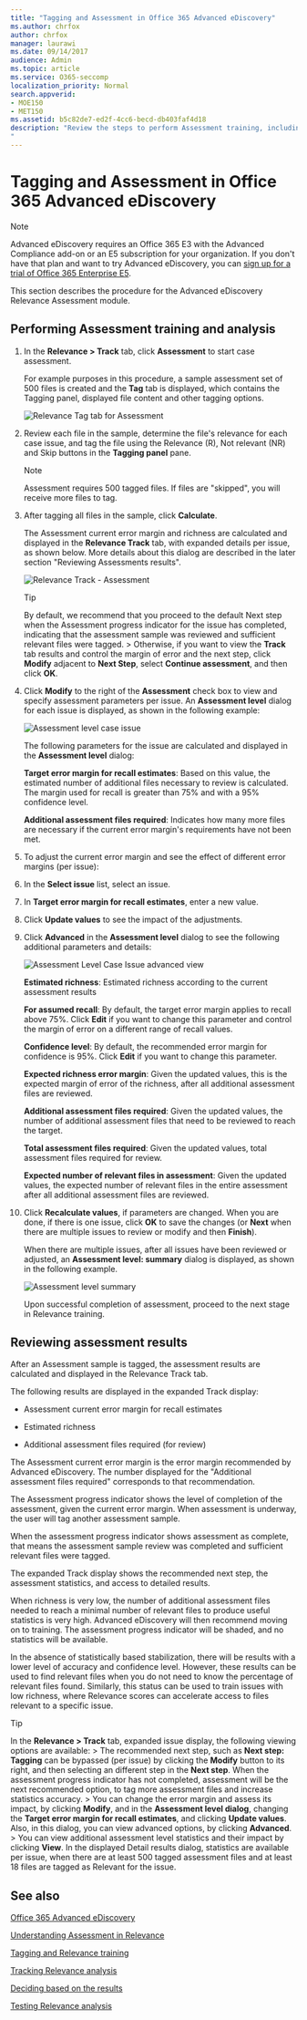 ```yaml
---
title: "Tagging and Assessment in Office 365 Advanced eDiscovery"
ms.author: chrfox
author: chrfox
manager: laurawi
ms.date: 09/14/2017
audience: Admin
ms.topic: article
ms.service: O365-seccomp
localization_priority: Normal
search.appverid: 
- MOE150
- MET150
ms.assetid: b5c82de7-ed2f-4cc6-becd-db403faf4d18
description: "Review the steps to perform Assessment training, including tagging files, and reviewing assessment results in Office 365 Advanced eDiscovery.
"
---
```


# Tagging and Assessment in Office 365 Advanced eDiscovery

> [!NOTE]
> Advanced eDiscovery requires an Office 365 E3 with the Advanced Compliance add-on or an E5 subscription for your organization. If you don't have that plan and want to try Advanced eDiscovery, you can [sign up for a trial of Office 365 Enterprise E5](https://go.microsoft.com/fwlink/p/?LinkID=698279). 
  
This section describes the procedure for the Advanced eDiscovery Relevance Assessment module. 
  
## Performing Assessment training and analysis

1. In the **Relevance \> Track** tab, click **Assessment** to start case assessment. 
    
    For example purposes in this procedure, a sample assessment set of 500 files is created and the **Tag** tab is displayed, which contains the Tagging panel, displayed file content and other tagging options. 
    
    ![Relevance Tag tab for Assessment](media/c8acf891-b1cd-4344-816c-eabb8cbbe742.png)
  
2. Review each file in the sample, determine the file's relevance for each case issue, and tag the file using the Relevance (R), Not relevant (NR) and Skip buttons in the **Tagging panel** pane. 
    
    > [!NOTE]
    >  Assessment requires 500 tagged files. If files are "skipped", you will receive more files to tag. 
  
3. After tagging all files in the sample, click **Calculate**. 
    
    The Assessment current error margin and richness are calculated and displayed in the **Relevance Track** tab, with expanded details per issue, as shown below. More details about this dialog are described in the later section "Reviewing Assessments results". 
    
    ![Relevance Track - Assessment](media/da911ba5-8678-40d6-9ad5-fd0b058355c1.png)
  
    > [!TIP]
    > By default, we recommend that you proceed to the default Next step when the Assessment progress indicator for the issue has completed, indicating that the assessment sample was reviewed and sufficient relevant files were tagged. > Otherwise, if you want to view the **Track** tab results and control the margin of error and the next step, click **Modify** adjacent to **Next Step**, select **Continue assessment**, and then click **OK**. 
  
1. Click **Modify** to the right of the **Assessment** check box to view and specify assessment parameters per issue. An **Assessment level** dialog for each issue is displayed, as shown in the following example: 
    
    ![Assessment level case issue](media/b7113fef-d125-4617-ae1b-c9eb0bf79aec.png)
  
    The following parameters for the issue are calculated and displayed in the **Assessment level** dialog: 
    
    **Target error margin for recall estimates**: Based on this value, the estimated number of additional files necessary to review is calculated. The margin used for recall is greater than 75% and with a 95% confidence level. 
    
    **Additional assessment files required**: Indicates how many more files are necessary if the current error margin's requirements have not been met. 
    
2. To adjust the current error margin and see the effect of different error margins (per issue):
    
1. In the **Select issue** list, select an issue. 
    
2. In **Target error margin for recall estimates**, enter a new value.
    
3. Click **Update values** to see the impact of the adjustments. 
    
3. Click **Advanced** in the **Assessment level** dialog to see the following additional parameters and details: 
    
    ![Assessment Level Case Issue advanced view](media/577d7e0e-95df-48c2-9dec-bdeab5e801d8.png)
  
    **Estimated richness**: Estimated richness according to the current assessment results
    
    **For assumed recall**: By default, the target error margin applies to recall above 75%. Click **Edit** if you want to change this parameter and control the margin of error on a different range of recall values. 
    
    **Confidence level**: By default, the recommended error margin for confidence is 95%. Click **Edit** if you want to change this parameter. 
    
    **Expected richness error margin**: Given the updated values, this is the expected margin of error of the richness, after all additional assessment files are reviewed.
    
    **Additional assessment files required**: Given the updated values, the number of additional assessment files that need to be reviewed to reach the target.
    
    **Total assessment files required**: Given the updated values, total assessment files required for review.
    
    **Expected number of relevant files in assessment**: Given the updated values, the expected number of relevant files in the entire assessment after all additional assessment files are reviewed.
    
4. Click **Recalculate values**, if parameters are changed. When you are done, if there is one issue, click **OK** to save the changes (or **Next** when there are multiple issues to review or modify and then **Finish**). 
    
    When there are multiple issues, after all issues have been reviewed or adjusted, an **Assessment level: summary** dialog is displayed, as shown in the following example. 
    
    ![Assessment level summary](media/4997b46d-10a5-4abc-b3b2-7b75a370eb9e.png)
  
    Upon successful completion of assessment, proceed to the next stage in Relevance training.
    
## Reviewing assessment results

After an Assessment sample is tagged, the assessment results are calculated and displayed in the Relevance Track tab.
  
The following results are displayed in the expanded Track display: 
  
- Assessment current error margin for recall estimates
    
- Estimated richness
    
- Additional assessment files required (for review)
    
The Assessment current error margin is the error margin recommended by Advanced eDiscovery. The number displayed for the "Additional assessment files required" corresponds to that recommendation.
  
The Assessment progress indicator shows the level of completion of the assessment, given the current error margin. When assessment is underway, the user will tag another assessment sample.
  
When the assessment progress indicator shows assessment as complete, that means the assessment sample review was completed and sufficient relevant files were tagged. 
  
The expanded Track display shows the recommended next step, the assessment statistics, and access to detailed results.
  
When richness is very low, the number of additional assessment files needed to reach a minimal number of relevant files to produce useful statistics is very high. Advanced eDiscovery will then recommend moving on to training. The assessment progress indicator will be shaded, and no statistics will be available. 
  
In the absence of statistically based stabilization, there will be results with a lower level of accuracy and confidence level. However, these results can be used to find relevant files when you do not need to know the percentage of relevant files found. Similarly, this status can be used to train issues with low richness, where Relevance scores can accelerate access to files relevant to a specific issue.
  
> [!TIP]
> In the **Relevance \> Track** tab, expanded issue display, the following viewing options are available: > The recommended next step, such as **Next step: Tagging** can be bypassed (per issue) by clicking the **Modify** button to its right, and then selecting an different step in the **Next step**. When the assessment progress indicator has not completed, assessment will be the next recommended option, to tag more assessment files and increase statistics accuracy. > You can change the error margin and assess its impact, by clicking **Modify**, and in the **Assessment level dialog**, changing the **Target error margin for recall estimates**, and clicking **Update values**. Also, in this dialog, you can view advanced options, by clicking **Advanced**. > You can view additional assessment level statistics and their impact by clicking **View**. In the displayed Detail results dialog, statistics are available per issue, when there are at least 500 tagged assessment files and at least 18 files are tagged as Relevant for the issue. 
  
## See also

[Office 365 Advanced eDiscovery](office-365-advanced-ediscovery.md)
  
[Understanding Assessment in Relevance](compliance/assessment-in-relevance-in-advanced-ediscovery.md)
  
[Tagging and Relevance training](compliance/tagging-and-relevance-training-in-advanced-ediscovery.md)
  
[Tracking Relevance analysis](compliance/track-relevance-analysis-in-advanced-ediscovery.md)
  
[Deciding based on the results](compliance/decision-based-on-the-results-in-advanced-ediscovery.md)
  
[Testing Relevance analysis](compliance/test-relevance-analysis-in-advanced-ediscovery.md)

